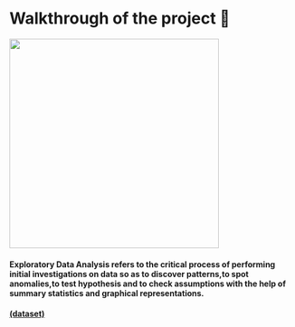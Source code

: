 # Walkthrough of the project 📱

<img src="https://i.kym-cdn.com/entries/icons/mobile/000/037/334/Kowalski.jpg" width="370">

#### Exploratory Data Analysis refers to the critical process of performing initial investigations on data so as to discover patterns,to spot anomalies,to test hypothesis and to check assumptions with the help of summary statistics and graphical representations.

#### [(dataset)](https://www.kaggle.com/lava18/google-play-store-apps)
